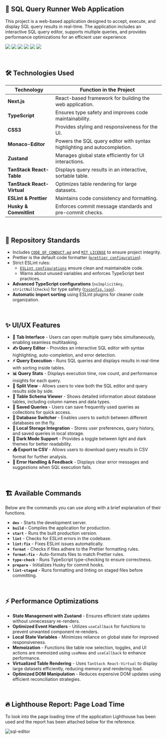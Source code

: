 ## 🚀 SQL Query Runner Web Application

This project is a web-based application designed to accept, execute, and display
SQL query results in real-time. The application includes an interactive SQL
query editor, supports multiple queries, and provides performance optimizations
for an efficient user experience.

<img src="https://img.shields.io/badge/Next.js-000?logo=nextdotjs&logoColor=fff&style=for-the-badge" /> <img src="https://img.shields.io/badge/TypeScript-007ACC?style=for-the-badge&logo=typescript&logoColor=white" /> <img src="https://img.shields.io/badge/CSS3-1572B6?style=for-the-badge&logo=css3&logoColor=white" /> <img src="https://img.shields.io/badge/eslint-3A33D1?style=for-the-badge&logo=eslint&logoColor=white" /> <img src="https://img.shields.io/badge/prettier-1A2C34?style=for-the-badge&logo=prettier&logoColor=F7BA3E" /> <img src="https://img.shields.io/badge/npm-CB3837?style=for-the-badge&logo=npm&logoColor=white" />

<br>

## 🛠 Technologies Used

| Technology                 | Function in the Project                                                  |
| -------------------------- | ------------------------------------------------------------------------ |
| **Next.js**                | React-based framework for building the web application.                  |
| **TypeScript**             | Ensures type safety and improves code maintainability.                   |
| **CSS3**                   | Provides styling and responsiveness for the UI.                          |
| **Monaco-Editor**          | Powers the SQL query editor with syntax highlighting and autocompletion. |
| **Zustand**                | Manages global state efficiently for UI interactions.                    |
| **TanStack React-Table**   | Displays query results in an interactive, sortable table.                |
| **TanStack React-Virtual** | Optimizes table rendering for large datasets.                            |
| **ESLint & Prettier**      | Maintains code consistency and formatting.                               |
| **Husky & Commitlint**     | Enforces commit message standards and pre-commit checks.                 |

<br>

## 📜 Repository Standards

- Includes [`CODE_OF_CONDUCT.md`](/CODE_OF_CONDUCT.md) and
  [`MIT LICENSE`](/LICENSE) to ensure project integrity.
- Prettier is the default code formatter
  ([`prettier configuration`](/prettier.config.js)).
- Strict ESLint rules:
  - [`ESLint configurations`](/eslint.config.mjs) ensure clean and maintainable
    code.
  - Warns about unused variables and enforces TypeScript best practices.
- **Advanced TypeScript configurations** (`noImplicitAny`, `strictNullChecks`)
  for type safety ([`tsconfig.json`](/tsconfig.json)).
- **Automatic import sorting** using ESLint plugins for cleaner code
  organization.

<br>

## ✨ UI/UX Features

- **📂 Tab Interface** - Users can open multiple query tabs simultaneously,
  enabling seamless multitasking.
- **✍️ Query Editor** - Provides an interactive SQL editor with syntax
  highlighting, auto-completion, and error detection.
- **⚡ Query Execution** - Runs SQL queries and displays results in real-time
  with sorting inside tables.
- **📊 Query Stats** - Displays execution time, row count, and performance
  insights for each query.
- **🔄 Split View** - Allows users to view both the SQL editor and query results
  side by side.
- **📜 Table Schema Viewer** - Shows detailed information about database tables,
  including column names and data types.
- **📁 Saved Queries** - Users can save frequently used queries as collections
  for quick access.
- **🔀 Database Switcher** - Enables users to switch between different databases
  on the fly.
- **💾 Local Storage Integration** - Stores user preferences, query history, and
  saved queries in local storage.
- **🌙 Dark Mode Support** - Provides a toggle between light and dark themes for
  better readability.
- **📤 Export to CSV** - Allows users to download query results in CSV format
  for further analysis.
- **🚨 Error Handling & Feedback** - Displays clear error messages and
  suggestions when SQL execution fails.

<br>

## 🏗 Available Commands

Below are the commands you can use along with a brief explanation of their
functions.

- **`dev`** - Starts the development server.
- **`build`** - Compiles the application for production.
- **`start`** - Runs the built production version.
- **`lint`** - Checks for ESLint errors in the codebase.
- **`lint:fix`** - Fixes ESLint issues automatically.
- **`format`** - Checks if files adhere to the Prettier formatting rules.
- **`format:fix`** - Auto-formats files to match Prettier rules.
- **`type-check`** - Runs TypeScript type-checking to ensure correctness.
- **`prepare`** - Initializes Husky for commit hooks.
- **`lint-staged`** - Runs formatting and linting on staged files before
  committing.

<br>

## ⚡ Performance Optimizations

- **State Management with Zustand** - Ensures efficient state updates without
  unnecessary re-renders.
- **Optimized Event Handlers** - Utilizes `useCallback` for functions to prevent
  unwanted component re-renders.
- **Local State Variables** - Minimizes reliance on global state for improved
  responsiveness.
- **Memoization** - Functions like table row selection, toggles, and UI actions
  are memoized using `useMemo` and `useCallback` to enhance performance.
- **Virtualized Table Rendering** - Uses `TanStack React-Virtual` to display
  large datasets efficiently, reducing memory and rendering load.
- **Optimized DOM Manipulation** - Reduces expensive DOM updates using efficient
  reconciliation strategies.

<br>

## 🔥 Lighthouse Report: Page Load Time

To look into the page loading time of the application Lighthouse has been used and the report has been attached below for the reference.

![sql-editor](https://github.com/user-attachments/assets/a9ecb465-0e38-43c0-99de-2b122d8faf2f)
